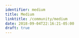 ```yaml
---
identifier: medium
title: Medium
linktitle: /community/medium
date: 2018-09-04T22:16:21-05:00
draft: true
---
```


